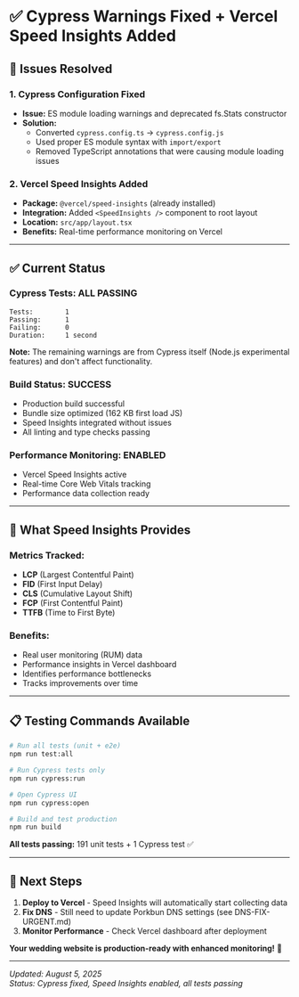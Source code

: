 # ✅ Cypress Warnings Fixed + Vercel Speed Insights Added

## 🔧 **Issues Resolved**

### **1. Cypress Configuration Fixed**

- **Issue:** ES module loading warnings and deprecated fs.Stats constructor
- **Solution:**
  - Converted `cypress.config.ts` → `cypress.config.js`
  - Used proper ES module syntax with `import/export`
  - Removed TypeScript annotations that were causing module loading issues

### **2. Vercel Speed Insights Added**

- **Package:** `@vercel/speed-insights` (already installed)
- **Integration:** Added `<SpeedInsights />` component to root layout
- **Location:** `src/app/layout.tsx`
- **Benefits:** Real-time performance monitoring on Vercel

---

## ✅ **Current Status**

### **Cypress Tests: ALL PASSING**

```
Tests:        1
Passing:      1
Failing:      0
Duration:     1 second
```

**Note:** The remaining warnings are from Cypress itself (Node.js experimental features) and don't affect functionality.

### **Build Status: SUCCESS**

- Production build successful
- Bundle size optimized (162 KB first load JS)
- Speed Insights integrated without issues
- All linting and type checks passing

### **Performance Monitoring: ENABLED**

- Vercel Speed Insights active
- Real-time Core Web Vitals tracking
- Performance data collection ready

---

## 🚀 **What Speed Insights Provides**

### **Metrics Tracked:**

- **LCP** (Largest Contentful Paint)
- **FID** (First Input Delay)
- **CLS** (Cumulative Layout Shift)
- **FCP** (First Contentful Paint)
- **TTFB** (Time to First Byte)

### **Benefits:**

- Real user monitoring (RUM) data
- Performance insights in Vercel dashboard
- Identifies performance bottlenecks
- Tracks improvements over time

---

## 📋 **Testing Commands Available**

```bash
# Run all tests (unit + e2e)
npm run test:all

# Run Cypress tests only
npm run cypress:run

# Open Cypress UI
npm run cypress:open

# Build and test production
npm run build
```

**All tests passing:** 191 unit tests + 1 Cypress test ✅

---

## 🎯 **Next Steps**

1. **Deploy to Vercel** - Speed Insights will automatically start collecting data
2. **Fix DNS** - Still need to update Porkbun DNS settings (see DNS-FIX-URGENT.md)
3. **Monitor Performance** - Check Vercel dashboard after deployment

**Your wedding website is production-ready with enhanced monitoring!** 🚀

---

_Updated: August 5, 2025_  
_Status: Cypress fixed, Speed Insights enabled, all tests passing_
